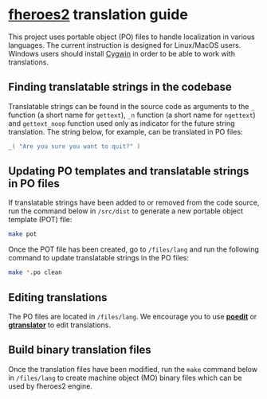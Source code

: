 # [**fheroes2**](README.md) translation guide

This project uses portable object (PO) files to handle localization in various languages. The current instruction is designed for Linux/MacOS users. Windows users should install [Cygwin](https://www.cygwin.com/) in order to be able to work with translations.

## Finding translatable strings in the codebase

Translatable strings can be found in the source code as arguments to the `_` function (a short name for `gettext`), `_n` function (a short name for `ngettext`) and `gettext_noop` function used only as indicator for the future string translation. The string below, for example, can be translated in PO files:

```cpp
_( "Are you sure you want to quit?" )
```

## Updating PO templates and translatable strings in PO files

If translatable strings have been added to or removed from the code source, run the command below in `/src/dist` to generate a new portable object template (POT) file:

```bash
make pot
```

Once the POT file has been created, go to `/files/lang` and run the following command to update translatable strings in the PO files:

```bash
make *.po clean
```

## Editing translations

The PO files are located in `/files/lang`. We encourage you to use [**poedit**](https://poedit.net/) or [**gtranslator**](https://wiki.gnome.org/Apps/Gtranslator) to edit translations.

## Build binary translation files

Once the translation files have been modified, run the `make` command below in `/files/lang` to create machine object (MO) binary files which can be used by fheroes2 engine.
